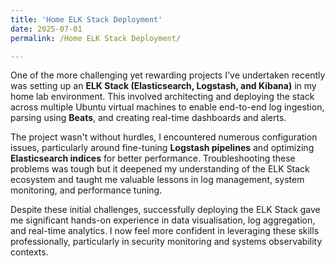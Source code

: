 ```yaml
---
title: 'Home ELK Stack Deployment'
date: 2025-07-01
permalink: /Home ELK Stack Deployment/

---
```


One of the more challenging yet rewarding projects I've undertaken recently was setting up an **ELK Stack (Elasticsearch, Logstash, and Kibana)** in my home lab environment. This involved architecting and deploying the stack across multiple Ubuntu virtual machines to enable end-to-end log ingestion, parsing using **Beats**, and creating real-time dashboards and alerts.

The project wasn't without hurdles, I encountered numerous configuration issues, particularly around fine-tuning **Logstash pipelines** and optimizing **Elasticsearch indices** for better performance. Troubleshooting these problems was tough but it deepened my understanding of the ELK Stack ecosystem and taught me valuable lessons in log management, system monitoring, and performance tuning.

Despite these initial challenges, successfully deploying the ELK Stack gave me significant hands-on experience in data visualisation, log aggregation, and real-time analytics. 
I now feel more confident in leveraging these skills professionally, particularly in security monitoring and systems observability contexts.

